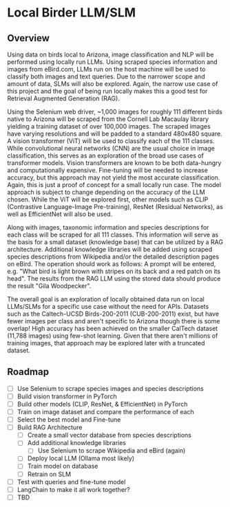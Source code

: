 # Local Birder LLM/SLM

## Overview

Using data on birds local to Arizona, image classification and NLP will be performed using locally run LLMs.  Using scraped species information and images from eBird.com, LLMs run on the host machine will be used to classify both images and text queries.  Due to the narrower scope and amount of data, SLMs will also be explored.  Again, the narrow use case of this project and the goal of being run locally makes this a good test for Retrieval Augmented Generation (RAG).

Using the Selenium web driver, ~1,000 images for roughly 111 different birds native to Arizona will be scraped from the Cornell Lab Macaulay library yielding a training dataset of over 100,000 images.  The scraped images have varying resolutions and will be padded to a standard 480x480 square.  A vision transformer (ViT) will be used to classify each of the 111 classes.  While convolutional neural networks (CNN) are the usual choice in image classification, this serves as an exploration of the broad use cases of transformer models.  Vision transformers are known to be both data-hungry and computationally expensive.  Fine-tuning will be needed to increase accuracy, but this approach may not yield the most accurate classification.  Again, this is just a proof of concept for a small locally run case.  The model approach is subject to change depending on the accuracy of the LLM chosen.  While the ViT will be explored first, other models such as CLIP (Contrastive Language-Image Pre-training), ResNet (Residual Networks), as well as EfficientNet will also be used.

Along with images, taxonomic information and species descriptions for each class will be scraped for all 111 classes.  This information will serve as the basis for a small dataset (knowledge base) that can be utilized by a RAG architecture.  Additional knowledge libraries will be added using scraped species descriptions from Wikipedia and/or the detailed description pages on eBird.  The operation should work as follows: A prompt will be entered, e.g. "What bird is light brown with stripes on its back and a red patch on its head".  The results from the RAG LLM using the stored data should produce the result "Gila Woodpecker".

The overall goal is an exploration of locally obtained data run on local LLMs/SLMs for a specific use case without the need for APIs.  Datasets such as the Caltech-UCSD Birds-200-2011 (CUB-200-2011) exist, but have fewer images per class and aren't specific to Arizona though there is some overlap!  High accuracy has been achieved on the smaller CalTech dataset (11,788 images) using few-shot learning. Given that there aren't millions of training images, that approach may be explored later with a truncated dataset.      

## Roadmap

- [ ] Use Selenium to scrape species images and species descriptions
- [ ] Build vision transformer in PyTorch
- [ ] Build other models (CLIP, ResNet, & EfficientNet) in PyTorch
- [ ] Train on image dataset and compare the performance of each
- [ ] Select the best model and Fine-tune
- [ ] Build RAG Architecture
  - [ ] Create a small vector database from species descriptions
  - [ ] Add additional knowledge libraries
    - [ ] Use Selenium to scrape Wikipedia and eBird (again)
  - [ ] Deploy local LLM (Ollama most likely)
  - [ ] Train model on database
  - [ ] Retrain on SLM
- [ ] Test with queries and fine-tune model
- [ ] LangChain to make it all work together?
- [ ] TBD
